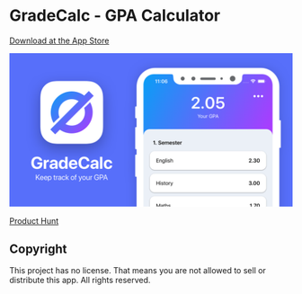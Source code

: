 # GradeCalc - GPA Calculator

[Download at the App Store](https://apps.apple.com/de/app/gradecalc-gpa-calculator/id1502912052)

![Banner](Media/Banner.png)

[Product Hunt](https://www.producthunt.com/posts/gradecalc-gpa-calculator)

## Copyright

This project has no license. That means you are not allowed to sell or distribute this app.
All rights reserved.